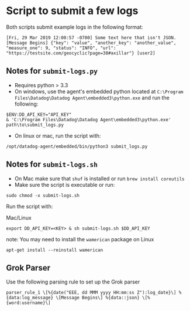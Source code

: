 # Script to submit a few logs

Both scripts submit example logs in the following format:

```
[Fri, 29 Mar 2019 12:00:57 -0700] Some text here that isn't JSON. [Message Begins] {"key": "value", "another_key": "another_value", "measure_one": 9, "status": "INFO", "url": "https://testsite.com/geocyclic?page=38#axillar"} [user2]
```

## Notes for `submit-logs.py`

- Requires python > 3.3
- On windows, use the agent's embedded python located at `C:\Program Files\Datadog\Datadog Agent\embedded3\python.exe` and run the following:
```
$ENV:DD_API_KEY="API_KEY"
& 'C:\Program Files\Datadog\Datadog Agent\embedded3\python.exe' path\to\submit_logs.py
```

- On linux or mac, run the script with:
```
/opt/datadog-agent/embedded/bin/python3 submit_logs.py
```


## Notes for `submit-logs.sh`

- On Mac make sure that `shuf` is installed or run `brew install coreutils`
- Make sure the script is executable or run:

```
sudo chmod -x submit-logs.sh
```

Run the script with: 

Mac/Linux
```
export DD_API_KEY=<KEY> & sh submit-logs.sh $DD_API_KEY
```

note: You may need to install the `wamerican` package on Linux

```
apt-get install --reinstall wamerican
```

## Grok Parser

Use the following parsing rule to set up the Grok parser

```
parser_rule_1 \[%{date("EEE, dd MMM yyyy HH:mm:ss Z"):log_date}\] %{data:log_message} \[Message Begins\] %{data::json} \[%{word:username}\]

```

